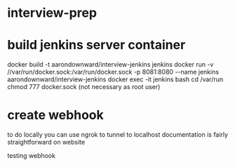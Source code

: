 # interview-prep

# build jenkins server container
docker build -t aarondownward/interview-jenkins jenkins
docker run -v //var/run/docker.sock:/var/run/docker.sock -p 8081:8080 --name jenkins aarondownward/interview-jenkins
docker exec -it jenkins bash
cd /var/run
chmod 777 docker.sock (not necessary as root user)

# create webhook
to do locally you can use ngrok to tunnel to localhost
documentation is fairly straightforward on website

testing webhook

